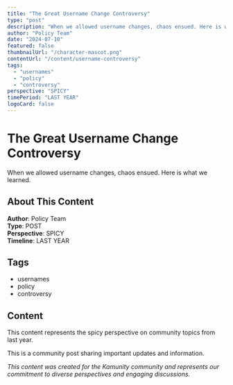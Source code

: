 ```yaml
---
title: "The Great Username Change Controversy"
type: "post"
description: "When we allowed username changes, chaos ensued. Here is what we learned."
author: "Policy Team"
date: "2024-07-10"
featured: false
thumbnailUrl: "/character-mascot.png"
contentUrl: "/content/username-controversy"
tags:
  - "usernames"
  - "policy"
  - "controversy"
perspective: "SPICY"
timePeriod: "LAST YEAR"
logoCard: false
---
```

# The Great Username Change Controversy

When we allowed username changes, chaos ensued. Here is what we learned.

## About This Content

**Author**: Policy Team  
**Type**: POST  
**Perspective**: SPICY  
**Timeline**: LAST YEAR  



## Tags

- usernames
- policy
- controversy

## Content

This content represents the spicy perspective on community topics from last year. 




This is a community post sharing important updates and information.

*This content was created for the Kamunity community and represents our commitment to diverse perspectives and engaging discussions.*
